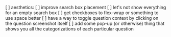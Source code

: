 [ ] aesthetics:
    [ ] improve search box placement
    [ ] let's not show everything for an empty search box
    [ ] get checkboxes to flex-wrap or something to use space better
[ ] have a way to toggle question context by clicking on the question screenshot itself
[ ] add some pop-up (or otherwise) thing that shows you all the categorizations of each particular question